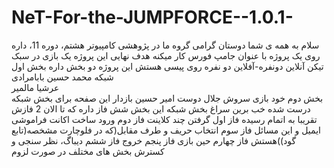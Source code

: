 # NeT-For-the-JUMPFORCE--1.0.1-
سلام به همه ی شما دوستان گرامی
گروه ما در پژوهشی کامپیوتر هشتم، دوره 11، داره روی یک پروژه با عنوان جامپ فورس کار میکنه 
هدف نهایی این پروژه یک بازی در سبک تیکن آنلاین دونفره-آفلاین دو نفره روی پیسی هستش
این پروژه دو بخش داره
بخش اول شبکه 
        محمد حسین بابامرادی   
        عرشیا مالمیر  
بخش دوم خود بازی
        سروش جلال دوست
        امیر حسین بازدار
این صفحه برای بخش شبکه درست شده
خب برین سراغ بخش شبکه
این بخش شش فاز داره که تا الان 2 فازش تقریبا به اتمام رسیده
فاز اول گرفتن چند کلاینت
فاز دوم ورود ساخت اکانت فراموشی ایمیل و این مسائل
فاز سوم انتخاب حریف و طرف مقابل(که در فلوچارت مشخصه(تابع گود))هستش
فاز چهارم حین بازی
فاز پنجم خروج
فاز ششم دیباگ، نظر سنجی و کسترش بخش های مختلف در صورت لزوم
